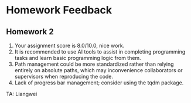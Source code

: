 # Homework Feedback

## Homework 2

1. Your assignment score is 8.0/10.0, nice work.
2. It is recommended to use AI tools to assist in completing programming tasks and learn basic programming logic from them.
3. Path management could be more standardized rather than relying entirely on absolute paths, which may inconvenience collaborators or supervisors when reproducing the code. 
4. Lack of progress bar management; consider using the tqdm package.

TA: Liangwei
